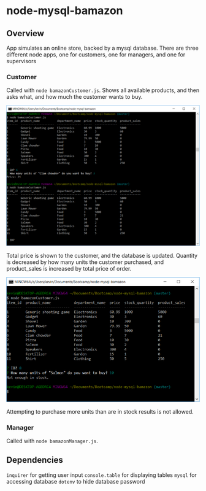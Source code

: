 # node-mysql-bamazon

## Overview
App simulates an online store, backed by a mysql database. There are three different node apps, one for customers, one for managers, and one for supervisors

### Customer
Called with `node bamazonCustomer.js`. Shows all available products, and then asks what, and how much the customer wants to buy.

![alt text](images/customer1.PNG)

Total price is shown to the customer, and the database is updated. Quantity is decreased by how many units the customer purchased, and product_sales is increased by total price of order.

![alt text](images/customer2.PNG)

Attempting to purchase more units than are in stock results is not allowed.

### Manager
Called with `node bamazonManager.js`.

## Dependencies
`inquirer` for getting user input
`console.table` for displaying tables
`mysql` for accessing database
`dotenv` to hide database password